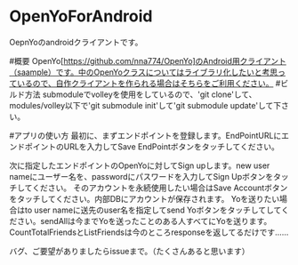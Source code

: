 OpenYoForAndroid
================

OepnYoのandroidクライアントです。

#概要
OpenYo[https://github.com/nna774/OpenYo]のAndroid用クライアント（saample）です。中のOpenYoクラスについてはライブラリ化したいと考思っているので、自作クライアントを作られる場合はそちらをご利用ください。
#ビルド方法
submoduleでvolleyを使用をしているので、'git clone'して、modules/volley以下で'git submodule init'して'git submodule update'して下さい。

#アプリの使い方
最初に、まずエンドポイントを登録します。EndPointURLにエンドポイントのURLを入力してSave EndPointボタンをタッチしてください。

次に指定したエンドポイントのOpenYoに対してSign upします。new user nameにユーザー名を、passwordにパスワードを入力してSign Upボタンをタッチしてください。
そのアカウントを永続使用したい場合はSave Accountボタンをタッチしてください。内部DBにアカウントが保存されます。
Yoを送りたい場合はto user nameに送先のuser名を指定してsend Yoボタンをタッチしてしてください。sendAllは今までYoを送ったことのある人すべてにYoを送ります。
CountTotalFriendsとListFriendsは今のところresponseを返してるだけです……

バグ、ご要望がありましたらissueまで。（たくさんあると思います）

